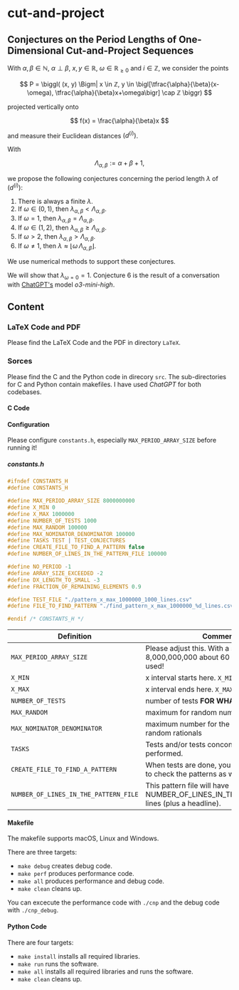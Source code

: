 # cut-and-project

## Conjectures on the Period Lengths of One-Dimensional Cut-and-Project Sequences

With $\alpha, \beta \in ℕ$, $\alpha \perp \beta$, $x, y \in ℝ$, $\omega \in \mathbb{R}_{\ge 0}$ and $i \in ℤ$, we consider the points

$$
P =
\biggl(
(x, y)
\Bigm|
x \in ℤ,
y \in
\bigl[\tfrac{\alpha}{\beta}(x-\omega), \tfrac{\alpha}{\beta}x+\omega\bigr]
\cap ℤ
\biggr)
$$

projected vertically onto

$$
f(x) = \frac{\alpha}{\beta}x
$$

and measure their Euclidean distances $(d^{(i)})$.

With

$$
\Lambda_{\alpha,\beta} := \alpha + \beta + 1,
$$

we propose the following conjectures concerning the period length $\lambda$ of $(d^{(i)})$:

1. There is always a finite $\lambda$.
2. If $\omega \in (0,1)$, then $\lambda_{\alpha,\beta} < \Lambda_{\alpha,\beta}$.
3. If $\omega = 1$, then $\lambda_{\alpha,\beta} = \Lambda_{\alpha,\beta}$.
4. If $\omega \in (1,2)$, then $\lambda_{\alpha,\beta} \ge \Lambda_{\alpha,\beta}$.
5. If $\omega > 2$, then $\lambda_{\alpha,\beta} > \Lambda_{\alpha,\beta}$.
6. If $\omega \ne 1$, then $\displaystyle \lambda \approx \bigl\lfloor \omega \,\Lambda_{\alpha,\beta}\bigr\rfloor$.

We use numerical methods to support these conjectures.

We will show that $\lambda_{\omega=0} = 1$. Conjecture 6 is the result of a conversation with [ChatGPT's](https://chat.openai.com) model _o3-mini-high_.

## Content

### LaTeX Code and PDF

Please find the LaTeX Code and the PDF in directory ```LaTeX```.

### Sorces

Please find the C and the Python code in direcory ```src```. The sub-directories for C and Python contain makefiles.
I have used _ChatGPT_ for both codebases.

#### C Code

#### Configuration

Please configure ```constants.h```, especially ```MAX_PERIOD_ARRAY_SIZE``` before running it!

##### constants.h

```c
#ifndef CONSTANTS_H
#define CONSTANTS_H

#define MAX_PERIOD_ARRAY_SIZE 8000000000
#define X_MIN 0
#define X_MAX 1000000
#define NUMBER_OF_TESTS 1000
#define MAX_RANDOM 100000
#define MAX_NOMINATOR_DENOMINATOR 100000
#define TASKS TEST | TEST_CONJECTURES
#define CREATE_FILE_TO_FIND_A_PATTERN false
#define NUMBER_OF_LINES_IN_THE_PATTERN_FILE 100000

#define NO_PERIOD -1
#define ARRAY_SIZE_EXCEEDED -2
#define DX_LENGTH_TO_SMALL -3
#define FRACTION_OF_REMAINING_ELEMENTS 0.9

#define TEST_FILE "./pattern_x_max_1000000_1000_lines.csv"
#define FILE_TO_FIND_PATTERN "./find_pattern_x_max_1000000_%d_lines.csv"

#endif /* CONSTANTS_H */
```

| Definition                                | Comment                                                                                  |
|-------------------------------------------|------------------------------------------------------------------------------------------|
| ```MAX_PERIOD_ARRAY_SIZE```               | Please adjust this. With a size of 8,000,000,000 about 60 GB of RAM is used!             |
| ```X_MIN```                               | x interval starts here. ```X_MIN``` is included.                                         |
| ```X_MAX```                               | x interval ends here. ```X_MAX``` is included.                                           |
| ```NUMBER_OF_TESTS```                     | number of tests **FOR WHAT?**                                                            |
| ```MAX_RANDOM```                          | maximum for random numbers                                                               |
| ```MAX_NOMINATOR_DENOMINATOR```           | maximum number for the dominator for random rationals                                    |
| ```TASKS```                               | Tests and/or tests conconjectures can be performed.                                      |
| ```CREATE_FILE_TO_FIND_A_PATTERN```       | When tests are done, you can create a file to check the patterns as well.                |
| ```NUMBER_OF_LINES_IN_THE_PATTERN_FILE``` | This pattern file will have NUMBER_OF_LINES_IN_THE_PATTERN_FILE lines (plus a headline). |

#### Makefile

The makefile supports macOS, Linux and Windows.

There are three targets:

* ```make debug``` creates debug code.
* ```make perf``` produces performance code.
* ```make all``` produces performance and debug code.
* ```make clean``` cleans up.

You can excecute the performance code with ```./cnp``` and the debug code with ```./cnp_debug```.

#### Python Code

There are four targets:

* ```make install``` installs all required libraries.
* ```make run``` runs the software.
* ```make all``` installs all required libraries and runs the software.
* ```make clean``` cleans up.
